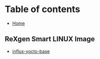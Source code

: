 # Table of contents

* [Home](http://localhost:5000/o/HhTfJJOHHF3lfqYUgSrl/s/kcpnrhmQ0syFkwT8z2BF/)

## ReXgen Smart LINUX Image

* [influx-yocto-base](README.md)
